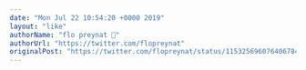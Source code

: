 ```yaml
---
date: "Mon Jul 22 10:54:20 +0000 2019"
layout: "like"
authorName: "flo preynat 🤘"
authorUrl: "https://twitter.com/flopreynat"
originalPost: "https://twitter.com/flopreynat/status/1153256960764067845"
---
```

